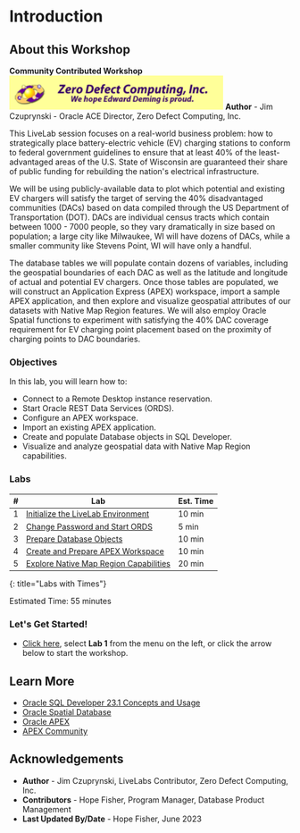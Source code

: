 # Introduction

## About this Workshop

**Community Contributed Workshop**
![Logo](images/zdc-logo.png)
**Author** - Jim Czuprynski - Oracle ACE Director, Zero Defect Computing, Inc.

This LiveLab session focuses on a real-world business problem: how to strategically place battery-electric vehicle (EV) charging stations to conform to federal government guidelines to ensure that at least 40% of the least-advantaged areas of the U.S. State of Wisconsin are guaranteed their share of public funding for rebuilding the nation's electrical infrastructure.

We will be using publicly-available data to plot which potential and existing EV chargers will satisfy the target of serving the 40% disadvantaged communities (DACs) based on data compiled through the US Department of Transportation (DOT). DACs are individual census tracts which contain between 1000 - 7000 people, so they vary dramatically in size based on population; a large city like Milwaukee, WI will have dozens of DACs, while a smaller community like Stevens Point, WI will have only a handful.

The database tables we will populate contain dozens of variables, including the geospatial boundaries of each DAC as well as the latitude and longitude of actual and potential EV chargers. Once those tables are populated, we will construct an Application Express (APEX) workspace, import a sample APEX application, and then explore and visualize geospatial attributes of our datasets with Native Map Region features. We will also employ Oracle Spatial functions to experiment with satisfying the 40% DAC coverage requirement for EV charging point placement based on the proximity of charging points to DAC boundaries.

### Objectives
In this lab, you will learn how to:
- Connect to a Remote Desktop instance reservation.
- Start Oracle REST Data Services (ORDS).
- Configure an APEX workspace.
- Import an existing APEX application.
- Create and populate Database objects in SQL Developer.
- Visualize and analyze geospatial data with Native Map Region capabilities.

### Labs

| # | Lab | Est. Time |
| --- | --- | --- |
| 1 | [Initialize the LiveLab Environment](?lab=initalize_livelabs_environment) | 10 min |
| 2 | [Change Password and Start ORDS](?lab=change_pw) | 5 min |
| 3 | [Prepare Database Objects](?lab=prepare-database-objects) | 10 min |
| 4 | [Create and Prepare APEX Workspace](?lab=apex-prepare-workspace) | 10 min |
| 5 | [Explore Native Map Region Capabilities](?lab=explore-native-map-regions) | 20 min |
{: title="Labs with Times"}

Estimated Time: 55 minutes

### **Let's Get Started!**

- [Click here](?lab=initalize_livelabs_environment), select **Lab 1** from the menu on the left, or click the arrow below to start the workshop.

## Learn More

- [Oracle SQL Developer 23.1 Concepts and Usage](https://docs.oracle.com/en/database/oracle/sql-developer/23.1/rptug/sql-developer-concepts-usage.html#GUID-464C045C-FBDF-417A-A20B-037D294B3BDA)
- [Oracle Spatial Database](https://www.oracle.com/database/spatial/)
- [Oracle APEX](https://apex.oracle.com/en/)
- [APEX Community](https://apex.oracle.com/community)

## Acknowledgements

* **Author** - Jim Czuprynski, LiveLabs Contributor, Zero Defect Computing, Inc.
* **Contributors** - Hope Fisher, Program Manager, Database Product Management
* **Last Updated By/Date** - Hope Fisher, June 2023